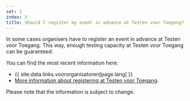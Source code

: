```yaml
---
set: 1
index: 3
title: Should I register my event in advance at Testen voor Toegang?
---
```

In some cases organisers have to register an event in advance at <span lang="nl">Testen voor Toegang</span>. This way, enough testing capacity at <span lang="nl">Testen voor Toegang</span> can be guaranteed. 

You can find the most recent information here:
- {{ site.data.links.voororganisatoren[page.lang] }} 
- <a href="https://www.testenvoortoegang.org/organisatoren" lang="nl" hreflang="nl"  rel="noopener noreferrer" target="_blank">More information about registering at Testen voor Toegang</a>. 

Please note that the information is subject to change.
